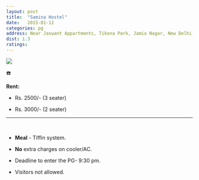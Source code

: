 ```yaml
---
layout: post
title:  "Samina Hostel"
date:   2015-01-12
categories: pg
address: Near Jaswant Appartments, Tikona Park, Jamia Nagar, New Delhi-110025.
dist: 1.3
ratings:
---
```


<a href="https://www.google.co.in/maps/place/Samina+Girls+Hostel/@28.563311, 77.289945,17z/data=!3m1!4b1!4m2!3m1!1s0x390ce474c1388f19:0x4fce385ecea0557b?hl=en">
        <img src="https://maps.googleapis.com/maps/api/staticmap?visible=Jamia+Millia+Islamia&size=640x300&scale=2&maptype=roadmap&markers=%7Ccolor:red%7Clabel:S%7C28.563311, 77.289945&markers=size:mid|color:green%7Clabel:FET%7C28.5606083,77.2790183&markers=size:mid|color:green%7Clabel:FET%7C28.561075,77.280960&path=color:0x0000ff|weight:3|28.561163, 77.279366|28.561370, 77.279388|28.561559, 77.279409|28.561483, 77.279602|28.561257, 77.279624|28.561031, 77.280461|28.561031, 77.281319|28.560974, 77.282370|28.561050, 77.282757|28.561106, 77.282993|28.561634, 77.284259|28.561672, 77.284495|28.561766, 77.284902|28.561898, 77.285095|28.562237, 77.285825|28.562237, 77.286276|28.562312, 77.286555|28.562312, 77.287005|28.562275, 77.287434|28.562388, 77.287627|28.562614, 77.288507|28.562802, 77.288443|28.562727, 77.288808|28.562897, 77.289022|28.562727, 77.289258|28.563029, 77.289666|28.563236, 77.289816|28.563311, 77.289945" />
</a>

:phone:


**Rent:**

* Rs. 2500/- (3 seater)

* Rs. 3000/- (2 seater)


<hr><br>

*  **Meal** - Tiffin system.

*  **No** extra charges on cooler/AC.

*    Deadline to enter the PG- 9:30 pm.

*    Visitors not allowed.